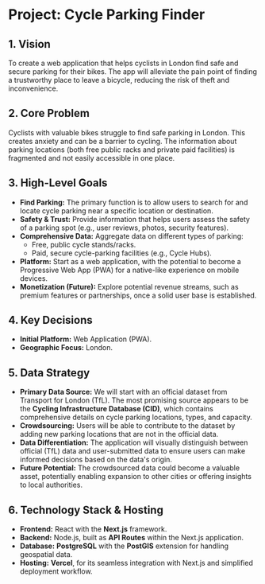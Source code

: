 # Project: Cycle Parking Finder

## 1. Vision

To create a web application that helps cyclists in London find safe and secure parking for their bikes. The app will alleviate the pain point of finding a trustworthy place to leave a bicycle, reducing the risk of theft and inconvenience.

## 2. Core Problem

Cyclists with valuable bikes struggle to find safe parking in London. This creates anxiety and can be a barrier to cycling. The information about parking locations (both free public racks and private paid facilities) is fragmented and not easily accessible in one place.

## 3. High-Level Goals

*   **Find Parking:** The primary function is to allow users to search for and locate cycle parking near a specific location or destination.
*   **Safety & Trust:** Provide information that helps users assess the safety of a parking spot (e.g., user reviews, photos, security features).
*   **Comprehensive Data:** Aggregate data on different types of parking:
    *   Free, public cycle stands/racks.
    *   Paid, secure cycle-parking facilities (e.g., Cycle Hubs).
*   **Platform:** Start as a web application, with the potential to become a Progressive Web App (PWA) for a native-like experience on mobile devices.
*   **Monetization (Future):** Explore potential revenue streams, such as premium features or partnerships, once a solid user base is established.

## 4. Key Decisions

*   **Initial Platform:** Web Application (PWA).
*   **Geographic Focus:** London.

## 5. Data Strategy

*   **Primary Data Source:** We will start with an official dataset from Transport for London (TfL). The most promising source appears to be the **Cycling Infrastructure Database (CID)**, which contains comprehensive details on cycle parking locations, types, and capacity.
*   **Crowdsourcing:** Users will be able to contribute to the dataset by adding new parking locations that are not in the official data.
*   **Data Differentiation:** The application will visually distinguish between official (TfL) data and user-submitted data to ensure users can make informed decisions based on the data's origin.
*   **Future Potential:** The crowdsourced data could become a valuable asset, potentially enabling expansion to other cities or offering insights to local authorities.

## 6. Technology Stack & Hosting

*   **Frontend:** React with the **Next.js** framework.
*   **Backend:** Node.js, built as **API Routes** within the Next.js application.
*   **Database:** **PostgreSQL** with the **PostGIS** extension for handling geospatial data.
*   **Hosting:** **Vercel**, for its seamless integration with Next.js and simplified deployment workflow.
